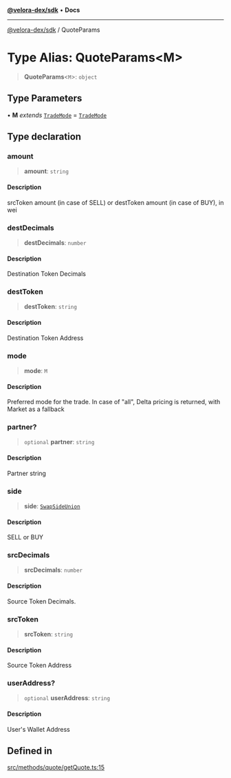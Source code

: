 [**@velora-dex/sdk**](../README.md) • **Docs**

***

[@velora-dex/sdk](../globals.md) / QuoteParams

# Type Alias: QuoteParams\<M\>

> **QuoteParams**\<`M`\>: `object`

## Type Parameters

• **M** *extends* [`TradeMode`](../-internal-/type-aliases/TradeMode.md) = [`TradeMode`](../-internal-/type-aliases/TradeMode.md)

## Type declaration

### amount

> **amount**: `string`

#### Description

srcToken amount (in case of SELL) or destToken amount (in case of BUY), in wei

### destDecimals

> **destDecimals**: `number`

#### Description

Destination Token Decimals

### destToken

> **destToken**: `string`

#### Description

Destination Token Address

### mode

> **mode**: `M`

#### Description

Preferred mode for the trade. In case of "all", Delta pricing is returned, with Market as a fallback

### partner?

> `optional` **partner**: `string`

#### Description

Partner string

### side

> **side**: [`SwapSideUnion`](../-internal-/type-aliases/SwapSideUnion.md)

#### Description

SELL or BUY

### srcDecimals

> **srcDecimals**: `number`

#### Description

Source Token Decimals.

### srcToken

> **srcToken**: `string`

#### Description

Source Token Address

### userAddress?

> `optional` **userAddress**: `string`

#### Description

User's Wallet Address

## Defined in

[src/methods/quote/getQuote.ts:15](https://github.com/VeloraDEX/paraswap-sdk/blob/feat/velora/src/methods/quote/getQuote.ts#L15)
